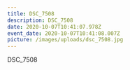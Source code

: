 ```yaml
---
title: DSC_7508
description: DSC_7508
date: 2020-10-07T10:41:07.978Z
event_date: 2020-10-07T10:41:08.007Z
picture: /images/uploads/dsc_7508.jpg
---
```

DSC_7508
